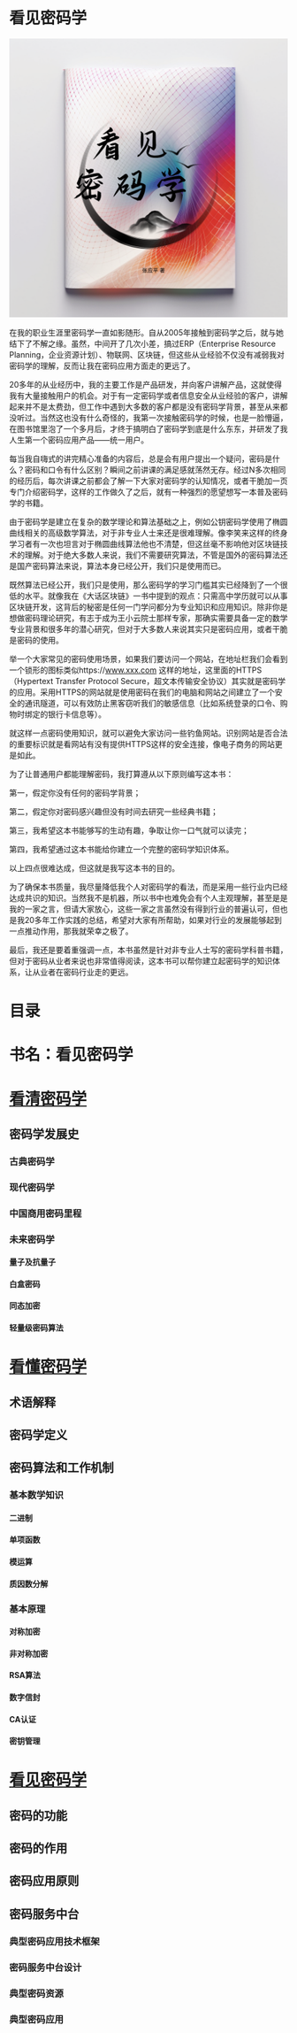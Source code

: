 # 看见密码学
![](image/seeingcryptography.png)

 在我的职业生涯里密码学一直如影随形。自从2005年接触到密码学之后，就与她结下了不解之缘。虽然，中间开了几次小差，搞过ERP（Enterprise Resource Planning，企业资源计划）、物联网、区块链，但这些从业经验不仅没有减弱我对密码学的理解，反而让我在密码应用方面走的更远了。

20多年的从业经历中，我的主要工作是产品研发，并向客户讲解产品，这就使得我有大量接触用户的机会。对于有一定密码学或者信息安全从业经验的客户，讲解起来并不是太费劲，但工作中遇到大多数的客户都是没有密码学背景，甚至从来都没听过。当然这也没有什么奇怪的，我第一次接触密码学的时候，也是一脸懵逼，在图书馆里泡了一个多月后，才终于搞明白了密码学到底是什么东东，并研发了我人生第一个密码应用产品——统一用户。

每当我自嗨式的讲完精心准备的内容后，总是会有用户提出一个疑问，密码是什么？密码和口令有什么区别？瞬间之前讲课的满足感就荡然无存。经过N多次相同的经历后，每次讲课之前都会了解一下大家对密码学的认知情况，或者干脆加一页专门介绍密码学，这样的工作做久了之后，就有一种强烈的愿望想写一本普及密码学的书籍。

由于密码学是建立在复杂的数学理论和算法基础之上，例如公钥密码学使用了椭圆曲线相关的高级数学算法，对于非专业人士来还是很难理解。像李笑来这样的终身学习者有一次也坦言对于椭圆曲线算法他也不清楚，但这丝毫不影响他对区块链技术的理解。对于绝大多数人来说，我们不需要研究算法，不管是国外的密码算法还是国产密码算法来说，算法本身已经公开，我们只是使用而已。

既然算法已经公开，我们只是使用，那么密码学的学习门槛其实已经降到了一个很低的水平。就像我在《大话区块链》一书中提到的观点：只需高中学历就可以从事区块链开发，这背后的秘密是任何一门学问都分为专业知识和应用知识。除非你是想做密码理论研究，有志于成为王小云院士那样专家，那确实需要具备一定的数学专业背景和很多年的潜心研究，但对于大多数人来说其实只是密码应用，或者干脆是密码的使用。

举一个大家常见的密码使用场景，如果我们要访问一个网站，在地址栏我们会看到一个锁形的图标类似https://www.xxx.com 这样的地址，这里面的HTTPS（Hypertext Transfer Protocol Secure，超文本传输安全协议）其实就是密码学的应用。采用HTTPS的网站就是使用密码在我们的电脑和网站之间建立了一个安全的通讯隧道，可以有效防止黑客窃听我们的敏感信息（比如系统登录的口令、购物时绑定的银行卡信息等）。

就这样一点密码使用知识，就可以避免大家访问一些钓鱼网站。识别网站是否合法的重要标识就是看网站有没有提供HTTPS这样的安全连接，像电子商务的网站更是如此。

为了让普通用户都能理解密码，我打算遵从以下原则编写这本书：

第一，假定你没有任何的密码学背景；

第二，假定你对密码感兴趣但没有时间去研究一些经典书籍；

第三，我希望这本书能够写的生动有趣，争取让你一口气就可以读完；

第四，我希望通过这本书能给你建立一个完整的密码学知识体系。

以上四点很难达成，但这就是我写这本书的目的。

为了确保本书质量，我尽量降低我个人对密码学的看法，而是采用一些行业内已经达成共识的知识。当然我不是机器，所以书中也难免会有个人主观理解，甚至是是我的一家之言，但请大家放心，这些一家之言虽然没有得到行业的普遍认可，但也是我20多年工作实践的总结，希望对大家有所帮助，如果对行业的发展能够起到一点推动作用，那我就荣幸之极了。

最后，我还是要着重强调一点，本书虽然是针对非专业人士写的密码学科普书籍，但对于密码从业者来说也非常值得阅读，这本书可以帮你建立起密码学的知识体系，让从业者在密码行业走的更远。

# 目录

# 书名：看见密码学

# [看清密码学](charpter01_unlocking_cryptography00.md)

## 密码学发展史

### 古典密码学

### 现代密码学

### 中国商用密码里程

### 未来密码学

#### 量子及抗量子

#### 白盒密码

#### 同态加密

#### 轻量级密码算法

# [看懂密码学](charpter02_understanding_cryptography00.md)

## 术语解释

## 密码学定义

## 密码算法和工作机制

### 基本数学知识

#### 二进制

#### 单项函数

#### 模运算

#### 质因数分解

### 基本原理

#### 对称加密

#### 非对称加密

#### RSA算法

#### 数字信封

#### CA认证

#### 密钥管理

# [看见密码学](charpter03_seeing_cryptograpy00.md)

## 密码的功能

## 密码的作用

## 密码应用原则

## 密码服务中台

### 典型密码应用技术框架

### 密码服务中台设计

### 典型密码资源

### 典型密码应用